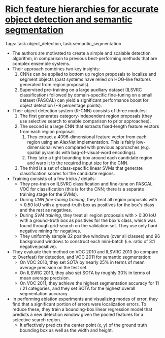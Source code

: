# [Rich feature hierarchies for accurate object detection and semantic segmentation](https://arxiv.org/abs/1311.2524)

Tags: task.object_detection, task.semantic_segmentation

- The authors are motivated to create a simple and scalable detection algorithm, in comparison to previous best-performing methods that are complex ensemble systems.
- Their approach combines two key insights:
    1. CNNs can be applied to bottom up region proposals to localize and segment objects (past systems have relied on HOG-like features generated from region proposals).
    2. Supervised pre-training on a large auxiliary dataset (ILSVRC classification) followed by domain-specific fine-tuning on a small dataset (PASCAL) can yield a significant performance boost for object detection (~8 percentage points). 
- Their object detection system (R-CNN) consists of three modules:
    1. The first generates category-independent region proposals (they use selective search to enable comparison to prior approaches).
    2. The second is a large CNN that extracts fixed-length feature vectors from each region proposal. 
        1. They extract a 4096-dimensional feature vector from each region using an AlexNet implementation. This is fairly low-dimensional when compared with previous approaches (e.g. spatial pyramids with bag-of-visual-word encodings).
        2. They take a tight bounding box around each candidate region and warp it to the required input size for the CNN.
    3. The third is a set of class-specific linear SVMs that generate classification scores for the candidate regions.
- Training consists of a few tricks / details:
    - They pre-train on ILSVRC classification and fine-tune on PASCAL VOC for classification (this is for the CNN; there is a separate training stage for the SVMs).
    - During *CNN fine-tuning training*, they treat all region proposals with > 0.50 IoU with a ground-truth box as positives for the box's class and the rest as negatives. 
    - During *SVM training*, they treat all region proposals with > 0.30 IoU with a ground-truth box as positives for the box's class, which was found through grid-search on the validation set. They use only hard negative mining for negatives.
    - They uniformly sample 32 positive windows (over all classes) and 96 background windows to construct each mini-batch (i.e. ratio of 3:1 negative:positive).
- They evaluate their method on VOC 2010 and ILSVRC 2013 (to compare to Overfeat) for detection, and VOC 2011 for semantic segmentation:
    - On VOC 2010, they set SOTA by nearly 25% in terms of mean average precision on the test set.
    - On ILSVRC 2013, they also set SOTA by roughly 30% in terms of mean average precision.
    - On VOC 2011, they achieve the highest segmentation accuracy for 11 / 21 categories, and they set SOTA for the highest overall segmentation accuracy. 
- In performing ablation experiments and visualizing modes of error, they find that a significant portion of errors were localization errors. To reduce these, they train a bounding-box linear regression model that predicts a new detection window given the pooled features for a selective search region.
    - It effectively predicts the center point (x, y) of the ground truth bounding box as well as the width and height.

